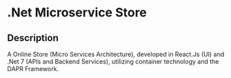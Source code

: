 # .Net Microservice Store

## Description

A Online Store (Micro Services Architecture), developed in React.Js (UI) and .Net 7 (APIs and Backend Services), utilizing container technology and the DAPR Framework.
